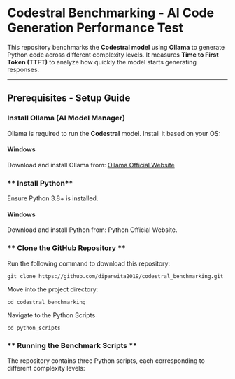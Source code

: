 # Codestral Benchmarking - AI Code Generation Performance Test

This repository benchmarks the **Codestral model** using **Ollama** to generate Python code across different complexity levels. It measures **Time to First Token (TTFT)** to analyze how quickly the model starts generating responses.

---

## Prerequisites - Setup Guide

###  Install Ollama (AI Model Manager)
Ollama is required to run the **Codestral** model. Install it based on your OS:

#### **Windows**
Download and install Ollama from:
[Ollama Official Website](https://ollama.com/download)


### ** Install Python**
Ensure Python 3.8+ is installed.

#### **Windows**
Download and install Python from:  Python Official Website.

### ** Clone the GitHub Repository **
Run the following command to download this repository:

```
git clone https://github.com/dipanwita2019/codestral_benchmarking.git

```
Move into the project directory:

```
cd codestral_benchmarking
```

Navigate to the Python Scripts
```
cd python_scripts
```
### ** Running the Benchmark Scripts **
The repository contains three Python scripts, each corresponding to different complexity levels:




